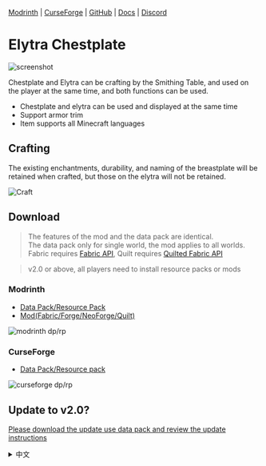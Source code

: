 [Modrinth](https://modrinth.com/datapack/elytra_chestplate) | 
[CurseForge](https://www.curseforge.com/minecraft/data-packs/elytra-chestplate) | 
[GitHub](https://github.com/vipvincent/elytra_chestplate) | 
[Docs](https://vipvincent.github.io/docs/en/elytra_chestplate) | 
[Discord](https://discord.gg/3BKAydVfDk) 

# Elytra Chestplate 

![screenshot](https://cdn.modrinth.com/data/Luk2wi3b/images/4066cec5e575d4e113316449dd4b7b70943ab5b3.png)

Chestplate and Elytra can be crafting by the Smithing Table, and used on the player at the same time, and both functions can be used.   

- Chestplate and elytra can be used and displayed at the same time
- Support armor trim
- Item supports all Minecraft languages

## Crafting

The existing enchantments, durability, and naming of the breastplate will be retained when crafted, but those on the elytra will not be retained.   

![Craft](https://cdn.modrinth.com/data/Luk2wi3b/images/00e61270e73d788f1df9432bc78b09952056b6f5.png)

## Download

> The features of the mod and the data pack are identical.   
> The data pack only for single world, the mod applies to all worlds.   
> Fabric requires [Fabric API](https://modrinth.com/mod/fabric-api), Quilt requires [Quilted Fabric API](https://modrinth.com/mod/qsl)

> v2.0 or above, all players need to install resource packs or mods

### Modrinth

- [Data Pack/Resource Pack](https://modrinth.com/datapack/elytra_chestplate/versions?l=datapack)  
- [Mod(Fabric/Forge/NeoForge/Quilt)](https://modrinth.com/datapack/elytra_chestplate/versions?l=fabric&l=forge&l=neoforge&l=quilt)

![modrinth dp/rp](https://cdn.modrinth.com/data/Luk2wi3b/images/9f03bdf1ef5686da6c71c271f2b7fc96cf96ba9c.png)

### CurseForge

- [Data Pack/Resource pack](https://www.curseforge.com/minecraft/data-packs/elytra-chestplate/files/)

![curseforge dp/rp](https://media.forgecdn.net/attachments/1058/821/curseforge-dp-rp.png)

## Update to v2.0?

[Please download the update use data pack and review the update instructions](https://modrinth.com/datapack/elytra_chestplate/version/update-to-v2.0)

<details>
<summary>中文</summary>

# 鞘翅胸甲

![screenshot](https://cdn.modrinth.com/data/Luk2wi3b/images/4066cec5e575d4e113316449dd4b7b70943ab5b3.png)

胸甲與鞘翅可以透過鍛造台合成在一起，並同時裝備在身上使用，且兩者功能都能使用。

- 胸甲與鞘翅可同時使用、顯示
- 支援盔甲紋樣
- 物品支援所有Minecraft的語言

## 合成

胸甲的既有附魔、耐久度以及命名合成時會保留，但是鞘翅上的不會保留。

![Craft](https://cdn.modrinth.com/data/Luk2wi3b/images/00e61270e73d788f1df9432bc78b09952056b6f5.png)

## 下載

> 模組與資料包的所有功能皆為相同。   
> 資料包僅會套用於單一世界，模組會自動套用於所有世界。   
> Fabric 需要 [Fabric API](https://modrinth.com/mod/fabric-api)，Quilt 需要 [Quilted Fabric API](https://modrinth.com/mod/qsl)  

> **v2.0以上版本，所有玩家皆需要安裝資源包或模組**

### Modrinth

- [資料包/資源包](https://modrinth.com/datapack/elytra_chestplate/versions?l=datapack)  
- [模組(Fabric/Forge/NeoForge/Quilt)](https://modrinth.com/datapack/elytra_chestplate/versions?l=fabric&l=forge&l=neoforge&l=quilt)

![modrinth dp/rp](https://cdn.modrinth.com/data/Luk2wi3b/images/9f03bdf1ef5686da6c71c271f2b7fc96cf96ba9c.png)

### CurseForge

- [資料包/資源包](https://www.curseforge.com/minecraft/data-packs/elytra-chestplate/files/) 

![curseforge dp/rp](https://media.forgecdn.net/attachments/1058/821/curseforge-dp-rp.png)

## 更新到v2.0？

[請下載專用更新資料包，並查看更新須知](https://modrinth.com/datapack/elytra_chestplate/version/update-to-v2.0)

</details>

